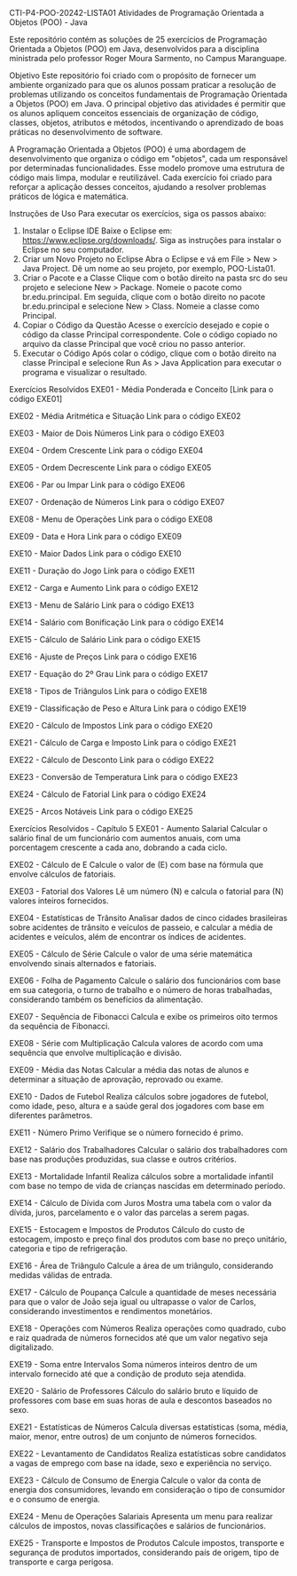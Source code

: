 CTI-P4-POO-20242-LISTA01
Atividades de Programação Orientada a Objetos (POO) - Java

Este repositório contém as soluções de 25 exercícios de Programação Orientada a Objetos (POO) em Java, desenvolvidos para a disciplina ministrada pelo professor Roger Moura Sarmento, no Campus Maranguape.

Objetivo
Este repositório foi criado com o propósito de fornecer um ambiente organizado para que os alunos possam praticar a resolução de problemas utilizando os conceitos fundamentais de Programação Orientada a Objetos (POO) em Java. O principal objetivo das atividades é permitir que os alunos apliquem conceitos essenciais de organização de código, classes, objetos, atributos e métodos, incentivando o aprendizado de boas práticas no desenvolvimento de software.

A Programação Orientada a Objetos (POO) é uma abordagem de desenvolvimento que organiza o código em "objetos", cada um responsável por determinadas funcionalidades. Esse modelo promove uma estrutura de código mais limpa, modular e reutilizável. Cada exercício foi criado para reforçar a aplicação desses conceitos, ajudando a resolver problemas práticos de lógica e matemática.

Instruções de Uso
Para executar os exercícios, siga os passos abaixo:

1. Instalar o Eclipse IDE
Baixe o Eclipse em: https://www.eclipse.org/downloads/.
Siga as instruções para instalar o Eclipse no seu computador.
2. Criar um Novo Projeto no Eclipse
Abra o Eclipse e vá em File > New > Java Project.
Dê um nome ao seu projeto, por exemplo, POO-Lista01.
3. Criar o Pacote e a Classe
Clique com o botão direito na pasta src do seu projeto e selecione New > Package.
Nomeie o pacote como br.edu.principal.
Em seguida, clique com o botão direito no pacote br.edu.principal e selecione New > Class.
Nomeie a classe como Principal.
4. Copiar o Código da Questão
Acesse o exercício desejado e copie o código da classe Principal correspondente.
Cole o código copiado no arquivo da classe Principal que você criou no passo anterior.
5. Executar o Código
Após colar o código, clique com o botão direito na classe Principal e selecione Run As > Java Application para executar o programa e visualizar o resultado.

Exercícios Resolvidos
EXE01 - Média Ponderada e Conceito
[Link para o código EXE01]

EXE02 - Média Aritmética e Situação
Link para o código EXE02

EXE03 - Maior de Dois Números
Link para o código EXE03

EXE04 - Ordem Crescente
Link para o código EXE04

EXE05 - Ordem Decrescente
Link para o código EXE05

EXE06 - Par ou Impar
Link para o código EXE06

EXE07 - Ordenação de Números
Link para o código EXE07

EXE08 - Menu de Operações
Link para o código EXE08

EXE09 - Data e Hora
Link para o código EXE09

EXE10 - Maior Dados
Link para o código EXE10

EXE11 - Duração do Jogo
Link para o código EXE11

EXE12 - Carga e Aumento
Link para o código EXE12

EXE13 - Menu de Salário
Link para o código EXE13

EXE14 - Salário com Bonificação
Link para o código EXE14

EXE15 - Cálculo de Salário
Link para o código EXE15

EXE16 - Ajuste de Preços
Link para o código EXE16

EXE17 - Equação do 2º Grau
Link para o código EXE17

EXE18 - Tipos de Triângulos
Link para o código EXE18

EXE19 - Classificação de Peso e Altura
Link para o código EXE19

EXE20 - Cálculo de Impostos
Link para o código EXE20

EXE21 - Cálculo de Carga e Imposto
Link para o código EXE21

EXE22 - Cálculo de Desconto
Link para o código EXE22

EXE23 - Conversão de Temperatura
Link para o código EXE23

EXE24 - Cálculo de Fatorial
Link para o código EXE24

EXE25 - Arcos Notáveis
Link para o código EXE25

Exercícios Resolvidos - Capítulo 5
EXE01 - Aumento Salarial
Calcular o salário final de um funcionário com aumentos anuais, com uma porcentagem crescente a cada ano, dobrando a cada ciclo.

EXE02 - Cálculo de E
Calcule o valor de (E) com base na fórmula que envolve cálculos de fatoriais.

EXE03 - Fatorial dos Valores
Lê um número (N) e calcula o fatorial para (N) valores inteiros fornecidos.

EXE04 - Estatísticas de Trânsito
Analisar dados de cinco cidades brasileiras sobre acidentes de trânsito e veículos de passeio, e calcular a média de acidentes e veículos, além de encontrar os índices de acidentes.

EXE05 - Cálculo de Série
Calcule o valor de uma série matemática envolvendo sinais alternados e fatoriais.

EXE06 - Folha de Pagamento
Calcule o salário dos funcionários com base em sua categoria, o turno de trabalho e o número de horas trabalhadas, considerando também os benefícios da alimentação.

EXE07 - Sequência de Fibonacci
Calcula e exibe os primeiros oito termos da sequência de Fibonacci.

EXE08 - Série com Multiplicação
Calcula valores de acordo com uma sequência que envolve multiplicação e divisão.

EXE09 - Média das Notas
Calcular a média das notas de alunos e determinar a situação de aprovação, reprovado ou exame.

EXE10 - Dados de Futebol
Realiza cálculos sobre jogadores de futebol, como idade, peso, altura e a saúde geral dos jogadores com base em diferentes parâmetros.

EXE11 - Número Primo
Verifique se o número fornecido é primo.

EXE12 - Salário dos Trabalhadores
Calcular o salário dos trabalhadores com base nas produções produzidas, sua classe e outros critérios.

EXE13 - Mortalidade Infantil
Realiza cálculos sobre a mortalidade infantil com base no tempo de vida de crianças nascidas em determinado período.

EXE14 - Cálculo de Dívida com Juros
Mostra uma tabela com o valor da dívida, juros, parcelamento e o valor das parcelas a serem pagas.

EXE15 - Estocagem e Impostos de Produtos
Cálculo do custo de estocagem, imposto e preço final dos produtos com base no preço unitário, categoria e tipo de refrigeração.

EXE16 - Área de Triângulo
Calcule a área de um triângulo, considerando medidas válidas de entrada.

EXE17 - Cálculo de Poupança
Calcule a quantidade de meses necessária para que o valor de João seja igual ou ultrapasse o valor de Carlos, considerando investimentos e rendimentos monetários.

EXE18 - Operações com Números
Realiza operações como quadrado, cubo e raiz quadrada de números fornecidos até que um valor negativo seja digitalizado.

EXE19 - Soma entre Intervalos
Soma números inteiros dentro de um intervalo fornecido até que a condição de produto seja atendida.

EXE20 - Salário de Professores
Cálculo do salário bruto e líquido de professores com base em suas horas de aula e descontos baseados no sexo.

EXE21 - Estatísticas de Números
Calcula diversas estatísticas (soma, média, maior, menor, entre outros) de um conjunto de números fornecidos.

EXE22 - Levantamento de Candidatos
Realiza estatísticas sobre candidatos a vagas de emprego com base na idade, sexo e experiência no serviço.

EXE23 - Cálculo de Consumo de Energia
Calcule o valor da conta de energia dos consumidores, levando em consideração o tipo de consumidor e o consumo de energia.

EXE24 - Menu de Operações Salariais
Apresenta um menu para realizar cálculos de impostos, novas classificações e salários de funcionários.

EXE25 - Transporte e Impostos de Produtos
Calcule impostos, transporte e segurança de produtos importados, considerando país de origem, tipo de transporte e carga perigosa.


